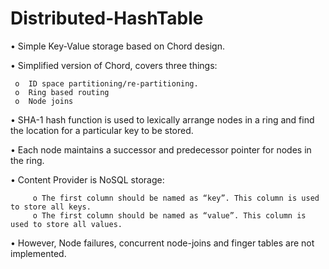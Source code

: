 # Distributed-HashTable

•	Simple Key-Value storage based on Chord design.

•	Simplified version of Chord, covers three things:

     o	ID space partitioning/re-partitioning.
     o	Ring based routing
     o	Node joins


•	SHA-1 hash function is used to lexically arrange nodes in a ring and find the location for a particular key to be stored.

•	Each node maintains a successor and predecessor pointer for nodes in the ring.

•	Content Provider is NoSQL storage:

         o The first column should be named as “key”. This column is used to store all keys.
         o The first column should be named as “value”. This column is used to store all values.

•	However, Node failures, concurrent node-joins and finger tables are not implemented.

